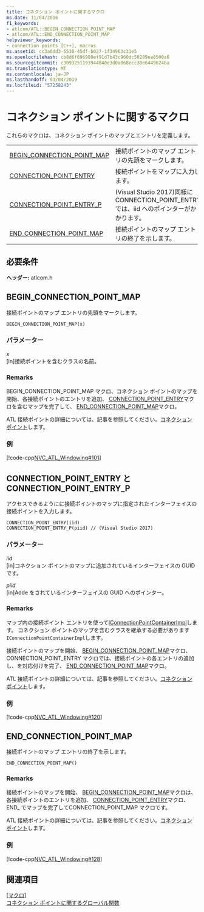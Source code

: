 ```yaml
---
title: コネクション ポイントに関するマクロ
ms.date: 11/04/2016
f1_keywords:
- atlcom/ATL::BEGIN_CONNECTION_POINT_MAP
- atlcom/ATL::END_CONNECTION_POINT_MAP
helpviewer_keywords:
- connection points [C++], macros
ms.assetid: cc3a6dd3-5538-45df-b027-1f34963c31e5
ms.openlocfilehash: cb8d6f696980ef91d7b43c960dc50289ea8500a6
ms.sourcegitcommit: c3093251193944840e3d0a068ecc30e6449624ba
ms.translationtype: MT
ms.contentlocale: ja-JP
ms.lasthandoff: 03/04/2019
ms.locfileid: "57258243"
---
```

# <a name="connection-point-macros"></a>コネクション ポイントに関するマクロ

これらのマクロは、コネクション ポイントのマップとエントリを定義します。

|||
|-|-|
|[BEGIN_CONNECTION_POINT_MAP](#begin_connection_point_map)|接続ポイントのマップ エントリの先頭をマークします。|
|[CONNECTION_POINT_ENTRY](#connection_point_entry)|接続ポイントをマップに入力します。|
|[CONNECTION_POINT_ENTRY_P](#connection_point_entry)| (Visual Studio 2017)同様に CONNECTION_POINT_ENTRY では、iid へのポインターがかかります。|
|[END_CONNECTION_POINT_MAP](#end_connection_point_map)|接続ポイントのマップ エントリの終了を示します。|

## <a name="requirements"></a>必要条件

**ヘッダー:** atlcom.h

##  <a name="begin_connection_point_map"></a>  BEGIN_CONNECTION_POINT_MAP

接続ポイントのマップ エントリの先頭をマークします。

```
BEGIN_CONNECTION_POINT_MAP(x)
```

### <a name="parameters"></a>パラメーター

*x*<br/>
[in]接続ポイントを含むクラスの名前。

### <a name="remarks"></a>Remarks

BEGIN_CONNECTION_POINT_MAP マクロ、コネクション ポイントのマップを開始、各接続ポイントのエントリを追加、 [CONNECTION_POINT_ENTRY](#connection_point_entry)マクロを含むマップを完了して、 [END_CONNECTION_POINT_MAP](#end_connection_point_map)マクロ。

ATL 接続ポイントの詳細については、記事を参照してください。[コネクション ポイント](../../atl/atl-connection-points.md)します。

### <a name="example"></a>例

[!code-cpp[NVC_ATL_Windowing#101](../../atl/codesnippet/cpp/connection-point-macros_1.h)]

##  <a name="connection_point_entry"></a>  CONNECTION_POINT_ENTRY と CONNECTION_POINT_ENTRY_P

アクセスできるようにに接続ポイントのマップに指定されたインターフェイスの接続ポイントを入力します。

```
CONNECTION_POINT_ENTRY(iid)
CONNECTION_POINT_ENTRY_P(piid) // (Visual Studio 2017)
```

### <a name="parameters"></a>パラメーター

*iid*<br/>
[in]コネクション ポイントのマップに追加されているインターフェイスの GUID です。

*piid*<br/>
[in]Adde をされているインターフェイスの GUID へのポインター。

### <a name="remarks"></a>Remarks

マップ内の接続ポイント エントリを使って[IConnectionPointContainerImpl](../../atl/reference/iconnectionpointcontainerimpl-class.md)します。 コネクション ポイントのマップを含むクラスを継承する必要があります`IConnectionPointContainerImpl`します。

接続ポイントのマップを開始、 [BEGIN_CONNECTION_POINT_MAP](#begin_connection_point_map)マクロ、CONNECTION_POINT_ENTRY マクロでは、接続ポイントの各エントリの追加し、を対応付けを完了、 [END_CONNECTION_POINT_MAP](#end_connection_point_map)マクロ。

ATL 接続ポイントの詳細については、記事を参照してください。[コネクション ポイント](../../atl/atl-connection-points.md)します。

### <a name="example"></a>例

[!code-cpp[NVC_ATL_Windowing#120](../../atl/codesnippet/cpp/connection-point-macros_2.h)]

##  <a name="end_connection_point_map"></a>  END_CONNECTION_POINT_MAP

接続ポイントのマップ エントリの終了を示します。

```
END_CONNECTION_POINT_MAP()
```

### <a name="remarks"></a>Remarks

接続ポイントのマップを開始、 [BEGIN_CONNECTION_POINT_MAP](#begin_connection_point_map)マクロは、各接続ポイントのエントリを追加、 [CONNECTION_POINT_ENTRY](#connection_point_entry)マクロ、END_ でマップを完了してCONNECTION_POINT_MAP マクロです。

ATL 接続ポイントの詳細については、記事を参照してください。[コネクション ポイント](../../atl/atl-connection-points.md)します。

### <a name="example"></a>例

[!code-cpp[NVC_ATL_Windowing#128](../../atl/codesnippet/cpp/connection-point-macros_3.h)]

## <a name="see-also"></a>関連項目

[[マクロ]](../../atl/reference/atl-macros.md)<br/>
[コネクション ポイントに関するグローバル関数](../../atl/reference/connection-point-global-functions.md)
